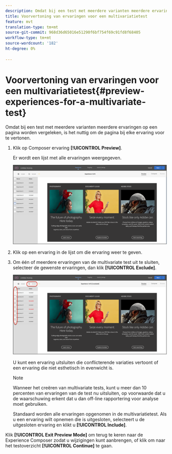 ```yaml
---
description: Omdat bij een test met meerdere varianten meerdere ervaringen op een pagina worden vergeleken, is het nuttig om de pagina bij elke ervaring voor te vertonen.
title: Voorvertoning van ervaringen voor een multivariatietest
feature: mvt
translation-type: tm+mt
source-git-commit: 968d36d65016e51290f6bf754f69c91fd8f68405
workflow-type: tm+mt
source-wordcount: '182'
ht-degree: 0%

---
```



# Voorvertoning van ervaringen voor een multivariatietest{#preview-experiences-for-a-multivariate-test}

Omdat bij een test met meerdere varianten meerdere ervaringen op een pagina worden vergeleken, is het nuttig om de pagina bij elke ervaring voor te vertonen.

1. Klik op Composer ervaring **[!UICONTROL Preview]**.

   Er wordt een lijst met alle ervaringen weergegeven.

   ![](assets/preview.png)

1. Klik op een ervaring in de lijst om die ervaring weer te geven.

1. Om één of meerdere ervaringen van de multivariate test uit te sluiten, selecteer de gewenste ervaringen, dan klik **[!UICONTROL Exclude]**.

   ![Ervaringen uitsluiten](/help/c-activities/c-multivariate-testing/t-create-multivariate-test/assets/preview-mvt-exclude.png)

   U kunt een ervaring uitsluiten die conflicterende variaties vertoont of een ervaring die niet esthetisch in evenwicht is.

   >[!NOTE]
   >
   >Wanneer het creëren van multivariate tests, kunt u meer dan 10 percenten van ervaringen van de test nu uitsluiten, op voorwaarde dat u de waarschuwing erkent dat u dan off-line rapportering voor analyse moet gebruiken.

   Standaard worden alle ervaringen opgenomen in de multivariatietest. Als u een ervaring wilt opnemen die is uitgesloten, selecteert u de uitgesloten ervaring en klikt u **[!UICONTROL Include]**.

Klik **[!UICONTROL Exit Preview Mode]** om terug te keren naar de Experience Composer zodat u wijzigingen kunt aanbrengen, of klik om naar het testoverzicht **[!UICONTROL Continue]** te gaan.

